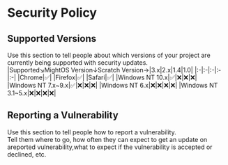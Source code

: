 # Security Policy  
## Supported Versions  
Use this section to tell people about which versions of your project are
currently being supported with security updates.  
|Supported↘MightOS Version↓Scratch Version→|3.x|2.x|1.4|1.0|
|:-|:-|:-|:-|:-|
|Chrome|✅|
|Firefox|✅|
|Safari|✅|
|Windows NT 10.x|✅|❌|❌|❌|
|Windows NT 7.x~9.x|✅|❌|❌|❌|
|Windows NT 6.x|❌|❌|❌|❌|
|Windows NT 3.1~5.x|❌|❌|❌|❌|
## Reporting a Vulnerability  
Use this section to tell people how to report a vulnerability.  
Tell them where to go, how often they can expect to get an update on areported vulnerability,what to expect if the vulnerability is accepted or declined, etc.
